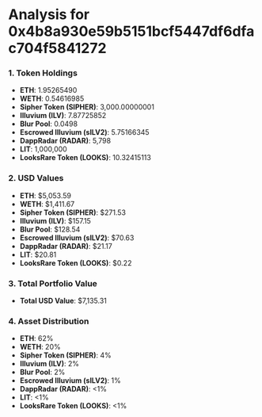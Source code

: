 # Analysis for 0x4b8a930e59b5151bcf5447df6dfac704f5841272

### 1. Token Holdings
- **ETH**: 1.95265490
- **WETH**: 0.54616985
- **Sipher Token (SIPHER)**: 3,000.00000001
- **Illuvium (ILV)**: 7.87725852
- **Blur Pool**: 0.0498
- **Escrowed Illuvium (sILV2)**: 5.75166345
- **DappRadar (RADAR)**: 5,798
- **LIT**: 1,000,000
- **LooksRare Token (LOOKS)**: 10.32415113

### 2. USD Values
- **ETH**: $5,053.59
- **WETH**: $1,411.67
- **Sipher Token (SIPHER)**: $271.53
- **Illuvium (ILV)**: $157.15
- **Blur Pool**: $128.54
- **Escrowed Illuvium (sILV2)**: $70.63
- **DappRadar (RADAR)**: $21.17
- **LIT**: $20.81
- **LooksRare Token (LOOKS)**: $0.22

### 3. Total Portfolio Value
- **Total USD Value**: $7,135.31

### 4. Asset Distribution
- **ETH**: 62%
- **WETH**: 20%
- **Sipher Token (SIPHER)**: 4%
- **Illuvium (ILV)**: 2%
- **Blur Pool**: 2%
- **Escrowed Illuvium (sILV2)**: 1%
- **DappRadar (RADAR)**: <1%
- **LIT**: <1%
- **LooksRare Token (LOOKS)**: <1%